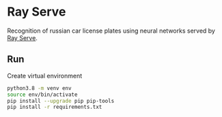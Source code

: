 # Ray Serve

Recognition of russian car license plates using neural networks served by [Ray Serve](https://www.ray.io/ray-serve).

## Run

Create virtual environment

```bash
python3.8 -m venv env
source env/bin/activate
pip install --upgrade pip pip-tools
pip install -r requirements.txt
```
